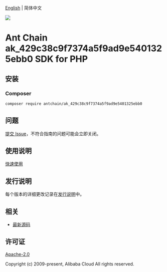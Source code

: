 [English](README.md) | 简体中文

![](https://aliyunsdk-pages.alicdn.com/icons/AlibabaCloud.svg)

# Ant Chain ak_429c38c9f7374a5f9ad9e5401325ebb0 SDK for PHP

## 安装

### Composer

```bash
composer require antchain/ak_429c38c9f7374a5f9ad9e5401325ebb0
```

## 问题

[提交 Issue](https://github.com/alipay/antchain-openapi-prod-sdk/issues/new)，不符合指南的问题可能会立即关闭。

## 使用说明

[快速使用](https://github.com/alipay/antchain-openapi-prod-sdk)

## 发行说明

每个版本的详细更改记录在[发行说明](./ChangeLog.txt)中。

## 相关

* [最新源码](https://github.com/antchain-openapi-sdk-php)

## 许可证

[Apache-2.0](http://www.apache.org/licenses/LICENSE-2.0)

Copyright (c) 2009-present, Alibaba Cloud All rights reserved.
